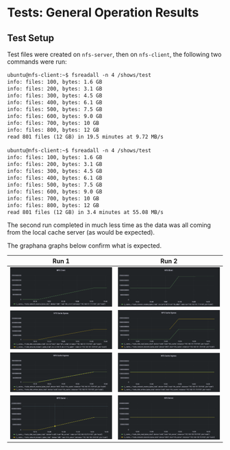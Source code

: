 # Tests: General Operation Results

## Test Setup

Test files were created on `nfs-server`, then on `nfs-client`, the following two commands were run:

    ubuntu@nfs-client:~$ fsreadall -n 4 /shows/test
    info: files: 100, bytes: 1.6 GB
    info: files: 200, bytes: 3.1 GB
    info: files: 300, bytes: 4.5 GB
    info: files: 400, bytes: 6.1 GB
    info: files: 500, bytes: 7.5 GB
    info: files: 600, bytes: 9.0 GB
    info: files: 700, bytes: 10 GB
    info: files: 800, bytes: 12 GB
    read 801 files (12 GB) in 19.5 minutes at 9.72 MB/s

    ubuntu@nfs-client:~$ fsreadall -n 4 /shows/test
    info: files: 100, bytes: 1.6 GB
    info: files: 200, bytes: 3.1 GB
    info: files: 300, bytes: 4.5 GB
    info: files: 400, bytes: 6.1 GB
    info: files: 500, bytes: 7.5 GB
    info: files: 600, bytes: 9.0 GB
    info: files: 700, bytes: 10 GB
    info: files: 800, bytes: 12 GB
    read 801 files (12 GB) in 3.4 minutes at 55.08 MB/s

The second run completed in much less time as the data was all coming from the local cache server (as would be expected).

The graphana graphs below confirm what is expected.


|                       Run 1                       |                     Run 2                          |
|:-------------------------------------------------:|:--------------------------------------------------:|
| ![](/docs/screenshots/run01-nfs-client.png)       | ![](/docs/screenshots/run02-nfs-client.png)        |
| ![](/docs/screenshots/run01-nfs-cache-egress.png) | ![](/docs/screenshots/run02-nfs-cache-egress.png)  |
| ![](/docs/screenshots/run01-nfs-cache-ingress.png)| ![](/docs/screenshots/run02-nfs-cache-ingress.png) |
| ![](/docs/screenshots/run01-nfs-server.png)       | ![](/docs/screenshots/run02-nfs-server.png)        |


